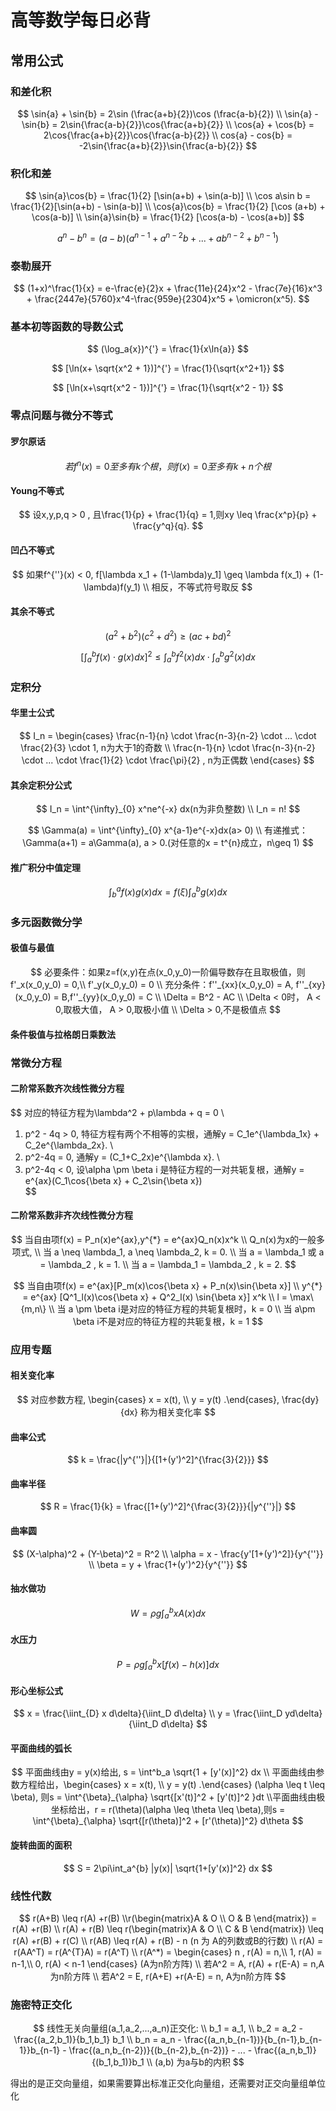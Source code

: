# 高等数学每日必背

## 常用公式

### 和差化积

$$
\sin{a} + \sin{b} = 2\sin (\frac{a+b}{2})\cos (\frac{a-b}{2})
\\
\sin{a} - \sin{b} = 2\sin{\frac{a-b}{2}}\cos{\frac{a+b}{2}}
\\
\cos{a} + \cos{b} = 2\cos{\frac{a+b}{2}}\cos{\frac{a-b}{2}}
\\
cos{a} - cos{b} = -2\sin{\frac{a+b}{2}}\sin{\frac{a-b}{2}}
$$



### 积化和差

$$
\sin{a}\cos{b} = \frac{1}{2} [\sin(a+b) + \sin(a-b)]
\\
\cos a\sin b = \frac{1}{2}[\sin(a+b) - \sin(a-b)]
\\
\cos{a}\cos{b} = \frac{1}{2} [\cos (a+b) + \cos(a-b)]
\\
\sin{a}\sin{b} = \frac{1}{2} [\cos(a-b) - \cos(a+b)]
$$





$$
a^n - b^n = (a-b)(a^{n-1} + a^{n-2}b + ... + ab^{n-2} + b^{n-1})
$$

### 泰勒展开



$$
(1+x)^\frac{1}{x} = e-\frac{e}{2}x + \frac{11e}{24}x^2 - \frac{7e}{16}x^3 + \frac{2447e}{5760}x^4-\frac{959e}{2304}x^5 + \omicron(x^5).
$$



### 基本初等函数的导数公式

$$
(\log_a{x})^{'} = \frac{1}{x\ln{a}}
$$

$$
[\ln(x+ \sqrt{x^2 + 1})]^{'} = \frac{1}{\sqrt{x^2+1}}
$$

$$
[\ln(x+\sqrt{x^2 - 1})]^{'} = \frac{1}{\sqrt{x^2 - 1}} 
$$

### 零点问题与微分不等式

#### 罗尔原话

$$
若f^{n}(x) = 0 至多有k个根，则f(x) = 0至多有k+n个根
$$

#### Young不等式

$$
设x,y,p,q > 0 , 且\frac{1}{p} + \frac{1}{q} = 1,则xy \leq \frac{x^p}{p} + \frac{y^q}{q}.
$$

#### 凹凸不等式

$$
如果f^{''}(x) < 0, f[\lambda x_1 + (1-\lambda)y_1] \geq \lambda f(x_1) + (1-\lambda)f(y_1)
\\
相反，不等式符号取反
$$



#### 其余不等式

$$
(a^2 + b^2)(c^2 + d^2) \geq (ac + bd)^2
$$

$$
[\int_a^b f(x) \cdot g(x) dx]^2 \leq \int_a^b f^2(x)dx \cdot \int_a^b g^2(x)dx 
$$



### 定积分

#### 华里士公式

$$
I_n = \begin{cases} \frac{n-1}{n} \cdot \frac{n-3}{n-2} \cdot ... \cdot \frac{2}{3} \cdot 1,  n为大于1的奇数 \\ \frac{n-1}{n} \cdot \frac{n-3}{n-2} \cdot ... \cdot \frac{1}{2} \cdot \frac{\pi}{2} , n为正偶数  \end{cases}
$$



#### 其余定积分公式

$$
I_n = \int^{\infty}_{0} x^ne^{-x} dx(n为非负整数)
\\
I_n = n!
$$


$$
\Gamma(a) = \int^{\infty}_{0} x^{a-1}e^{-x}dx(a> 0)
\\
有递推式： \Gamma(a+1) = a\Gamma(a), a > 0.(对任意的x = t^{n}成立，n\geq 1)
$$


#### 推广积分中值定理

$$
\int^{a}_{b} f(x)g(x)dx = f(\xi)\int^{b}_{a} g(x)dx
$$



### 多元函数微分学

#### 极值与最值

$$
必要条件：如果z=f(x,y)在点(x_0,y_0)一阶偏导数存在且取极值，则f'_x(x_0,y_0) = 0,\\
f'_y(x_0,y_0) = 0
\\
充分条件：f''_{xx}(x_0,y_0) = A, f''_{xy}(x_0,y_0) = B,f''_{yy}(x_0,y_0) = C
\\
\Delta = B^2 - AC 
\\
\Delta < 0时， A < 0,取极大值， A > 0,取极小值
\\
\Delta > 0,不是极值点
$$

#### 条件极值与拉格朗日乘数法





### 常微分方程

#### 二阶常系数齐次线性微分方程

$$
对应的特征方程为\lambda^2 + p\lambda + q = 0
\\
1. p^2 - 4q > 0, 特征方程有两个不相等的实根，通解y = C_1e^{\lambda_1x} + C_2e^{\lambda_2x}.
\\
2. p^2-4q = 0, 通解y = (C_1+C_2x)e^{\lambda x}.
\\
3. p^2-4q < 0, 设\alpha \pm \beta i 是特征方程的一对共轭复根，通解y = e^{ax}(C_1\cos{\beta x} + C_2\sin{\beta x})  
$$

#### 二阶常系数非齐次线性微分方程

$$
当自由项f(x) = P_n(x)e^{ax},y^{*} = e^{ax}Q_n(x)x^k 
\\
Q_n(x)为x的一般多项式,
\\
当 a \neq \lambda_1, a \neq \lambda_2, k = 0.
\\
当 a = \lambda_1 或 a = \lambda_2 , k = 1.
\\
当 a = \lambda_1 = \lambda_2 , k = 2.
$$


$$
当自由项f(x) = e^{ax}[P_m(x)\cos{\beta x} + P_n(x)\sin{\beta x}]
\\ y^{*} = e^{ax} [Q^1_l(x)\cos{\beta x} + Q^2_l(x) \sin{\beta x}] x^k
\\
l = \max\{m,n\}
\\
当 a \pm \beta i是对应的特征方程的共轭复根时，k = 0
\\
当 a\pm \beta i不是对应的特征方程的共轭复根，k = 1
$$


### 应用专题

#### 相关变化率

$$
对应参数方程, \begin{cases} x = x(t), \\ y = y(t) .\end{cases}, \frac{dy}{dx} 称为相关变化率
$$

#### 曲率公式

$$
k = \frac{|y^{''}|}{[1+(y')^2]^{\frac{3}{2}}}
$$

#### 曲率半径

$$
R = \frac{1}{k} = \frac{[1+(y')^2]^{\frac{3}{2}}}{|y^{''}|}
$$

#### 曲率圆

$$
(X-\alpha)^2 + (Y-\beta)^2 = R^2
\\
\alpha = x - \frac{y'[1+(y')^2]}{y^{''}}
\\
\beta = y + \frac{1+(y')^2}{y^{''}}
$$



#### 抽水做功

$$
W = \rho g\int^{b}_{a} xA(x)dx
$$

#### 水压力

$$
P = \rho g\int^{b}_a x[f(x)-h(x)]dx
$$



#### 形心坐标公式

$$
x = \frac{\iint_{D} x d\delta}{\iint_D d\delta}
\\
y = \frac{\iint_D yd\delta}{\iint_D d\delta}
$$

#### 平面曲线的弧长

$$
平面曲线由y = y(x)给出, s = \int^b_a \sqrt{1 + [y'(x)]^2} dx
\\
平面曲线由参数方程给出，\begin{cases} x = x(t), \\ y = y(t) .\end{cases} (\alpha \leq t \leq \beta), 则s = \int^{\beta}_{\alpha}  \sqrt{[x'(t)]^2 + [y'(t)]^2 }dt
\\平面曲线由极坐标给出，r = r(\theta)(\alpha \leq \theta \leq \beta),则s = \int^{\beta}_{\alpha} \sqrt{[r(\theta)]^2 + [r'(\theta)]^2} d\theta
$$



#### 旋转曲面的面积

$$
S = 2\pi\int_a^{b} |y(x)| \sqrt{1+[y'(x)]^2} dx
$$



### 线性代数

$$
r(A+B) \leq r(A) +r(B)
\\r(\begin{matrix}A & O \\ O & B \end{matrix}) = r(A) +r(B)
\\
r(A) + r(B) \leq r(\begin{matrix}A & O \\ C & B \end{matrix}) \leq r(A) +r(B) + r(C)
\\
r(AB) \leq r(A) + r(B) - n (n 为 A的列数或B的行数)
\\
r(A) = r(AA^T) = r(A^{T}A) = r(A^T)
\\
r(A^*) = \begin{cases} n , r(A) = n,\\ 1, r(A) = n-1,\\ 0, r(A) < n-1 \end{cases} (A为n阶方阵)
\\
若A^2 = A, r(A) + r(E-A) = n,A为n阶方阵
\\
若A^2 = E, r(A+E) +r(A-E) = n, A为n阶方阵
$$



### 施密特正交化

$$
线性无关向量组(a_1,a_2,...,a_n)正交化:
\\
b_1 = a_1,
\\
b_2 = a_2 - \frac{(a_2,b_1)}{b_1,b_1} b_1
\\
b_n =  a_n - \frac{(a_n,b_{n-1})}{b_{n-1},b_{n-1}}b_{n-1} - \frac{(a_n,b_{n-2})}{(b_{n-2},b_{n-2})} - ... - \frac{(a_n,b_1)}{(b_1,b_1)}b_1
\\
(a,b) 为a与b的内积
$$

得出的是正交向量组，如果需要算出标准正交化向量组，还需要对正交向量组单位化

